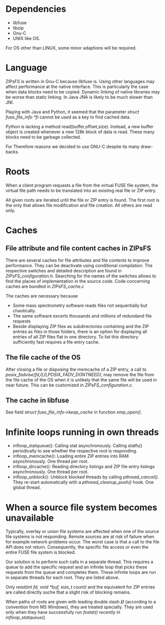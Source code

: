# Dependencies

 - libfuse
 - libzip
 - Gnu-C
 - UNIX like OS.

For OS other than LINUX, some minor adaptions will be required.

# Language

ZIPsFS is written in Gnu-C because libfuse is.
Using other languages  may affect performance at the native interface.
This is particularly the case when data blocks need to be copied.
Dynamic linking of native libraries may be worse than static linking. In Java JNA is likely to be much slower than JNI.

Playing with Java and Python, it seemed that the parameter
<I>struct fuse_file_info *fi</I> cannot be used as a key to find cached data.

Python is lacking a method </I>read(buffer,offset,size)</I>. Instead, a new buffer object is created whenever a new 128k block of data is read. These many blocks need to be garbage collected.

For Therefore reasons  we decided to use GNU-C despite its many draw-backs.

# Roots

When a client program requests a file from the virtual FUSE file system, the virtual file path needs to be translated into an existing real file or ZIP entry.

All given roots are iterated  until the file or ZIP entry  is found.
The first root is the only that allows file modification and file creation.
All others are read only.

# Caches


## File attribute and file content caches in ZIPsFS

There are several caches for file attributes and file contents to improve performance.  They can be
deactivate using conditional compilation. The respective switches and detailed description are found
in <I>ZIPsFS_configuration.h</I>. Searching for the names of the switches allows to find the places
of implementation in the source code. Code concerning caches are bundled in <I>ZIPsFS_cache.c</I>

The caches are necessary because

 - Some mass spectrometry software reads files not sequentially but chaotically.
 - The same software excerts thousands and millions of redundand file requests
 - Beside displaying ZIP files as subdirectories containing and the ZIP entries as files in those folders, there is an option for
   displaying all entries of all ZIP files  flat in one directory.
   To list this directory sufficiently fast requires a file entry cache.

## The file cache of the OS
After closing a file or disposing the memcache of a ZIP entry, a call to  <I>posix_fadvise(fd,0,0,POSIX_FADV_DONTNEED);</I> may remove the file from the
file cache of the OS when it is unlikely that the same file will be used in near future.  This can be  customized in <I>ZIPsFS_configuration.c</I>.

## The cache in libfuse

See  field <I>struct fuse_file_info-&gt;keep_cache</I> in function <I>xmp_open()</I>.

# Infinite loops running in own threads

- infloop_statqueue(): Calling stat asynchronously. Calling statfs() periodically to see whether the respective root is responding.
- infloop_memcache(): Loading entire ZIP entries into RAM asynchronously. One thread per root.
- infloop_dircache(): Reading directory listings and ZIP file entry listings asynchronously. One thread per root.
- infloop_unblock():  Unblock blocked threads by calling <i>pthread_cancel()</i>. They re-start automatically with a <i>pthread_cleanup_push()</i> hook. One global thread.

# When a source file system becomes unavailable

Typically, overlay or union file systems are affected when one of the source file systems is not responding.
Remote sources are at risk of failure when for example network problems occur.
The worst case is that a call to the  file API does not return. Consequently, the specific file access or even the entire FUSE file system is blocked.

Our solution is to perform such calls in a separate thread. This requires a queue to add the specific request and an infinite loop that picks these requests from the queue and completes them.
These infinite loops are run in separate threads for each root. They are listed above.

Only <i>read(int fd, void *buf, size_t count)</i> and the equivalent for ZIP entries are called directly suche that a slight risk of blocking remains.

When paths of roots  are given with leading double slash <b>//</b> (according to a convention from  MS Windows),
they are treated specially. They are used only when they have successfully run <i>fsstat()<i> recently in <i>infloop_statqueue()</i>.
